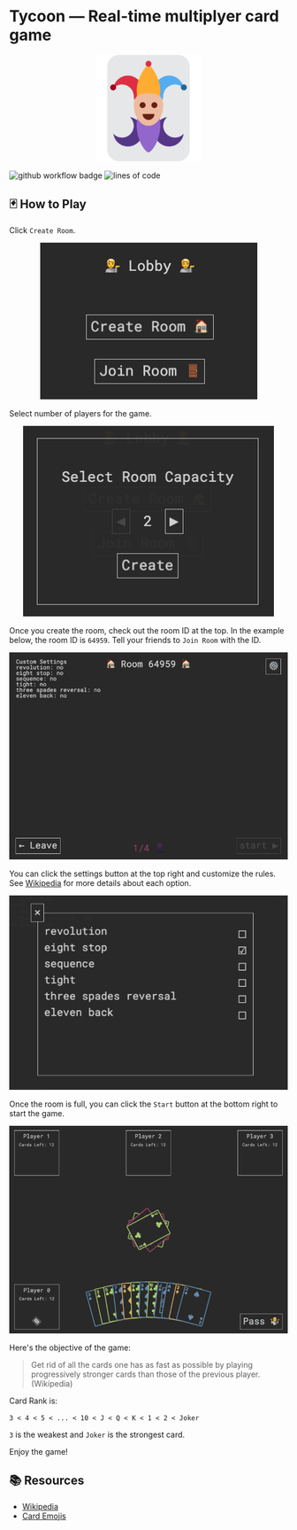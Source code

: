 # Tycoon — Real-time multiplyer card game

<p align="center">
  <img src="res/favicon.png" alt="icon" />
</p>

![github workflow badge](https://github.com/ioneone/tycoon/actions/workflows/node.js.yml/badge.svg)
![lines of code](https://tokei.rs/b1/github/ioneone/tycoon)

## 🃏 How to Play

Click `Create Room`.

<p align="center">
  <img src="res/lobby.png" alt="lobby" />
</p>

Select number of players for the game.

<p align="center">
  <img src="res/room-capacity.png" alt="room-capacity" />
</p>

Once you create the room, check out the room ID at the top. In the example below, the room ID is `64959`. Tell your friends to `Join Room` with the ID.

<p align="center">
  <img src="res/room.png" alt="room" />
</p>

You can click the settings button at the top right and customize the rules. See [Wikipedia](https://en.wikipedia.org/wiki/Daifug%C5%8D) for more details about each option.

<p align="center">
  <img src="res/options.png" alt="options" />
</p>

Once the room is full, you can click the `Start` button at the bottom right to start the game.

<p align="center">
  <img src="res/tycoon.png" alt="tycoon" />
</p>

Here's the objective of the game:

> Get rid of all the cards one has as fast as possible by playing progressively stronger cards than those of the previous player. (Wikipedia)

Card Rank is:

```
3 < 4 < 5 < ... < 10 < J < Q < K < 1 < 2 < Joker
```

`3` is the weakest and `Joker` is the strongest card.

Enjoy the game!

## 📚 Resources

- [Wikipedia](https://en.wikipedia.org/wiki/Daifug%C5%8D)
- [Card Emojis](https://www.emojibase.com/emojilist/card)

